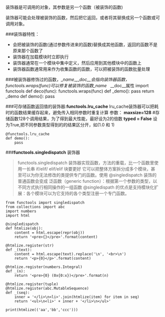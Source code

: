 
装饰器是可调用的对象，其参数是另一个函数（被装饰的函数)

装饰器可能会处理被装饰的函数，然后把它返回，或者将其替换成另一个函数或可调用对象。

###装饰器特性：
- 会把被装饰的函数(通过参数传进来的函数)替换成其他函数，返回的函数不是原来那个函数了
- 装饰器在加载模块时立即执行
- 装饰器通常在一个模块中集中定义，然后应用到其他模块中的函数上
- 装饰器函数通常用来作为收集函数的函数，可以把被装饰的函数批量处理

###被装饰器修饰过的函数，\__name__,\__doc__会指向装饰器函数，functools.wraps(func)可以修复被装饰的函数\__name__ &nbsp; \__doc__属性
    import functools
    def deco(func):
        functools.wraps(func)
        def _demo():
            pass
        return _demo
    def demo():
        pass

###可存储函数返回值的装饰器:**functools.lru_cache**
lru_cache装饰器可以把耗时的函数结果缓存起来，避免传入相同参数时重复计算
    参数：
    **maxsize=128** #存储函数128个调用结果，为了得到最大性能，最好设为2的倍数
    **typed = False**  设为True,把不同参数类型得到的的结果区分开，如(1.0 和 1)
    
    @functools.lru_cache
    def demo():
        pass
###**functools.singledispatch** 装饰器
>functools.singledispatch 装饰器实现函数，方法的重载，比一个函数里使用一长串 if/elif/
elif/elif 块要更好
它可以把整体方案拆分成多个模块，甚
至可以为你无法修改的类提供专门的函数。使用 @singledispatch 装饰的普通函数会变成
泛函数（generic function）：根据第一个参数的类型，以不同方式执行相同操作的一组函数
@singledispath 的优点是支持模块化扩展：各个模块可以为它支持的各个类型注册一个专门函数。

    from functools import singledispatch
    from collections import abc
    import numbers
    import html
    
    @singledispatch
    def htmlize(obj):
    	content = html.escape(repr(obj))
    	return '<pre>{}</pre>'.format(content)
    	
    @htmlize.register(str)
    def _(text):
    	content = html.escape(text).replace('\n', '<br>\n')
    	return '<p>{0}</p>'.format(content)
    
    @htmlize.register(numbers.Integral)
    def _(n):
    	return '<pre>{0} (0x{0:x})</pre>'.format(n)
    
    @htmlize.register(tuple)
    @htmlize.register(abc.MutableSequence)
    def _(seq):
    	inner = '</li>\n<li>'.join(htmlize(item) for item in seq)
    	return '<ul>\n<li>' + inner + '</li>\n</ul>'
    
    print(htmlize(('aa','bb','ccc')))


    
    
    



